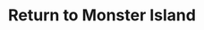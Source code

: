 ---
layout: other-video
permalink: /return-to-monster-island
title: Return to Monster Island
video_number: 3
release_date: 1992-01-01
description: 
cast: 
video_id: 
bitchute_id: 
archive_id: 
video_available: false
medium: puppets
old_cm_description: |
  The survivors from the first one, return to the island in search of something that they left behind in this dumb monotonous sequel.
james_old_star_rating: 1
james_old_number_rating: 1
---